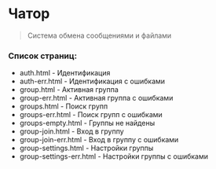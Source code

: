 <h1>Чатор</h1>

> Система обмена сообщениями и файлами

### Список страниц:
* auth.html - Идентификация
* auth-err.html - Идентификация с ошибками
* group.html - Активная группа
* group-err.html - Активная группа с ошибками
* groups.html - Поиск групп
* groups-err.html - Поиск групп с ошибками
* groups-empty.html - Группы не найдены
* group-join.html - Вход в группу
* group-join-err.html - Вход в группу с ошибками 
* group-settings.html - Настройки группы
* group-settings-err.html - Настройки группы с ошибками 

